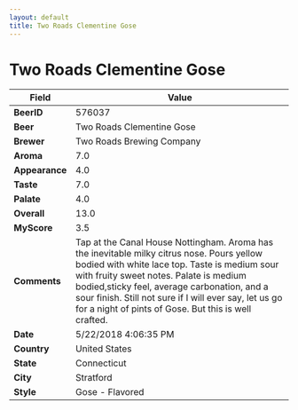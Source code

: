 ```yaml
---
layout: default
title: Two Roads Clementine Gose
---
```


# Two Roads Clementine Gose

| Field         | Value     |
|---------------|-----------|
| **BeerID** | 576037 |
| **Beer** | Two Roads Clementine Gose |
| **Brewer** | Two Roads Brewing Company |
| **Aroma** | 7.0 |
| **Appearance** | 4.0 |
| **Taste** | 7.0 |
| **Palate** | 4.0 |
| **Overall** | 13.0 |
| **MyScore** | 3.5 |
| **Comments** | Tap at the Canal House Nottingham. Aroma has the inevitable milky citrus nose. Pours yellow bodied with white lace top. Taste is medium sour with fruity sweet notes. Palate is medium bodied,sticky feel, average carbonation, and a sour finish. Still not sure if I will ever say, let us go for a night of pints of Gose. But this is well crafted. |
| **Date** | 5/22/2018 4:06:35 PM |
| **Country** | United States |
| **State** | Connecticut |
| **City** | Stratford |
| **Style** | Gose - Flavored |
